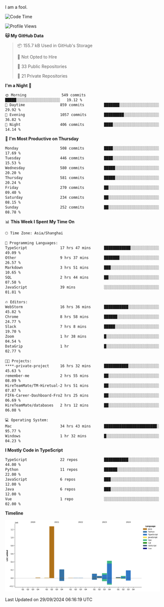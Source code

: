I am a fool.

<!--START_SECTION:waka-->
![Code Time](http://img.shields.io/badge/Code%20Time-1%2C884%20hrs%2054%20mins-blue)

![Profile Views](http://img.shields.io/badge/Profile%20Views-0-blue)

**🐱 My GitHub Data** 

> 📦 155.7 kB Used in GitHub's Storage 
 > 
> 🚫 Not Opted to Hire
 > 
> 📜 33 Public Repositories 
 > 
> 🔑 21 Private Repositories 
 > 
**I'm a Night 🦉** 

```text
🌞 Morning                549 commits         █████░░░░░░░░░░░░░░░░░░░░   19.12 % 
🌆 Daytime                859 commits         ███████░░░░░░░░░░░░░░░░░░   29.92 % 
🌃 Evening                1057 commits        █████████░░░░░░░░░░░░░░░░   36.82 % 
🌙 Night                  406 commits         ████░░░░░░░░░░░░░░░░░░░░░   14.14 % 
```
📅 **I'm Most Productive on Thursday** 

```text
Monday                   508 commits         ████░░░░░░░░░░░░░░░░░░░░░   17.69 % 
Tuesday                  446 commits         ████░░░░░░░░░░░░░░░░░░░░░   15.53 % 
Wednesday                580 commits         █████░░░░░░░░░░░░░░░░░░░░   20.20 % 
Thursday                 581 commits         █████░░░░░░░░░░░░░░░░░░░░   20.24 % 
Friday                   270 commits         ██░░░░░░░░░░░░░░░░░░░░░░░   09.40 % 
Saturday                 234 commits         ██░░░░░░░░░░░░░░░░░░░░░░░   08.15 % 
Sunday                   252 commits         ██░░░░░░░░░░░░░░░░░░░░░░░   08.78 % 
```


📊 **This Week I Spent My Time On** 

```text
🕑︎ Time Zone: Asia/Shanghai

💬 Programming Languages: 
TypeScript               17 hrs 47 mins      ████████████░░░░░░░░░░░░░   49.09 % 
Other                    9 hrs 37 mins       ███████░░░░░░░░░░░░░░░░░░   26.57 % 
Markdown                 3 hrs 51 mins       ███░░░░░░░░░░░░░░░░░░░░░░   10.65 % 
SQL                      2 hrs 44 mins       ██░░░░░░░░░░░░░░░░░░░░░░░   07.58 % 
JavaScript               39 mins             ░░░░░░░░░░░░░░░░░░░░░░░░░   01.81 % 

🔥 Editors: 
WebStorm                 16 hrs 36 mins      ███████████░░░░░░░░░░░░░░   45.82 % 
Chrome                   8 hrs 58 mins       ██████░░░░░░░░░░░░░░░░░░░   24.77 % 
Slack                    7 hrs 8 mins        █████░░░░░░░░░░░░░░░░░░░░   19.70 % 
Zoom                     1 hr 38 mins        █░░░░░░░░░░░░░░░░░░░░░░░░   04.54 % 
DataGrip                 1 hr                █░░░░░░░░░░░░░░░░░░░░░░░░   02.77 % 

🐱‍💻 Projects: 
****-private-project     16 hrs 32 mins      ███████████░░░░░░░░░░░░░░   45.63 % 
remember-me              2 hrs 55 mins       ██░░░░░░░░░░░░░░░░░░░░░░░   08.09 % 
HireTeamMate/TM-Hiretual-2 hrs 51 mins       ██░░░░░░░░░░░░░░░░░░░░░░░   07.87 % 
FIFA-Career-Dashboard-Fro2 hrs 25 mins       ██░░░░░░░░░░░░░░░░░░░░░░░   06.69 % 
HireTeamMate/databases   2 hrs 12 mins       ██░░░░░░░░░░░░░░░░░░░░░░░   06.08 % 

💻 Operating System: 
Mac                      34 hrs 43 mins      ████████████████████████░   95.77 % 
Windows                  1 hr 32 mins        █░░░░░░░░░░░░░░░░░░░░░░░░   04.23 % 
```

**I Mostly Code in TypeScript** 

```text
TypeScript               22 repos            ███████████░░░░░░░░░░░░░░   44.00 % 
Python                   11 repos            ██████░░░░░░░░░░░░░░░░░░░   22.00 % 
JavaScript               6 repos             ███░░░░░░░░░░░░░░░░░░░░░░   12.00 % 
Java                     6 repos             ███░░░░░░░░░░░░░░░░░░░░░░   12.00 % 
Vue                      1 repo              ░░░░░░░░░░░░░░░░░░░░░░░░░   02.00 % 
```



**Timeline**

![Lines of Code chart](https://raw.githubusercontent.com/VeejaLiu/VeejaLiu/master/assets/bar_graph.png)


 Last Updated on 29/09/2024 06:16:19 UTC
<!--END_SECTION:waka-->
